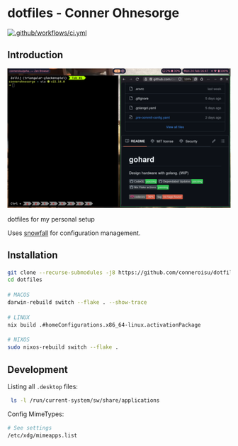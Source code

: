 # dotfiles - Conner Ohnesorge
[![.github/workflows/ci.yml](https://github.com/conneroisu/dotfiles/actions/workflows/ci.yml/badge.svg)](https://github.com/conneroisu/dotfiles/actions/workflows/ci.yml)

## Introduction

![Pasted image 20250224165002.png](assets/Pasted%20image%2020250224165002.png)

dotfiles for my personal setup

Uses [snowfall](https://github.com/snowfallorg/lib) for configuration management.

## Installation

```bash
git clone --recurse-submodules -j8 https://github.com/conneroisu/dotfiles.git
cd dotfiles

# MACOS
darwin-rebuild switch --flake . --show-trace

# LINUX
nix build .#homeConfigurations.x86_64-linux.activationPackage

# NIXOS
sudo nixos-rebuild switch --flake .
```

## Development

Listing all `.desktop` files:

```bash
 ls -l /run/current-system/sw/share/applications
```

Config MimeTypes:
```bash
# See settings
/etc/xdg/mimeapps.list
```
